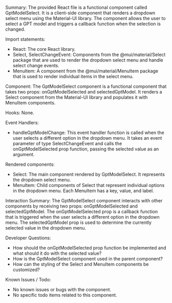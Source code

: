 Summary:
The provided React file is a functional component called GptModelSelect. It is a client-side component that renders a dropdown select menu using the Material-UI library. The component allows the user to select a GPT model and triggers a callback function when the selection is changed.

Import statements:
- React: The core React library.
- Select, SelectChangeEvent: Components from the @mui/material/Select package that are used to render the dropdown select menu and handle select change events.
- MenuItem: A component from the @mui/material/MenuItem package that is used to render individual items in the select menu.

Component:
The GptModelSelect component is a functional component that takes two props: onGptModelSelected and selectedGptModel. It renders a Select component from the Material-UI library and populates it with MenuItem components.

Hooks:
None.

Event Handlers:
- handleGptModelChange: This event handler function is called when the user selects a different option in the dropdown menu. It takes an event parameter of type SelectChangeEvent<string> and calls the onGptModelSelected prop function, passing the selected value as an argument.

Rendered components:
- Select: The main component rendered by GptModelSelect. It represents the dropdown select menu.
- MenuItem: Child components of Select that represent individual options in the dropdown menu. Each MenuItem has a key, value, and label.

Interaction Summary:
The GptModelSelect component interacts with other components by receiving two props: onGptModelSelected and selectedGptModel. The onGptModelSelected prop is a callback function that is triggered when the user selects a different option in the dropdown menu. The selectedGptModel prop is used to determine the currently selected value in the dropdown menu.

Developer Questions:
- How should the onGptModelSelected prop function be implemented and what should it do with the selected value?
- How is the GptModelSelect component used in the parent component?
- How can the styling of the Select and MenuItem components be customized?

Known Issues / Todo:
- No known issues or bugs with the component.
- No specific todo items related to this component.